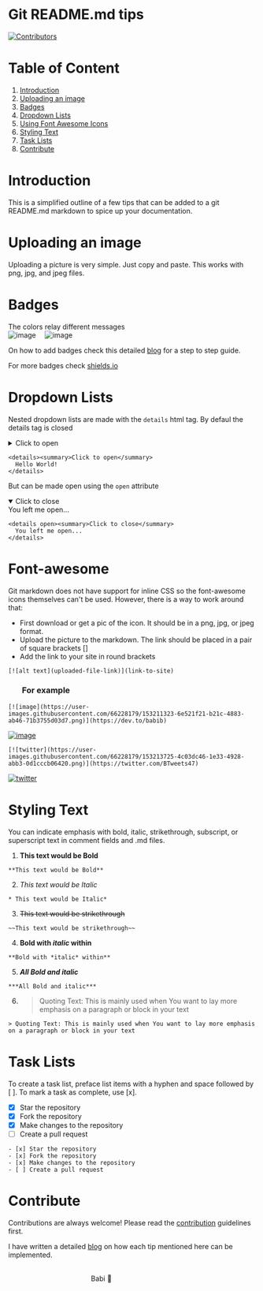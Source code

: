 # Git README.md tips
[![Contributors](https://img.shields.io/badge/contributors-1-brightgreen.svg)](https://github.com/Babi-B/markdown-tips)

# Table of Content
<ol>
  <li><a href='#intro'>Introduction</a></li>
  <li><a href='#upload'>Uploading an image</a></li>
  <li><a href='#badges'>Badges</a></li>
  <li><a href='#nested-list'>Dropdown Lists</a></li>
  <li><a href='#font-awesome'>Using Font Awesome Icons</a></li>
  <li><a href='#styling-text'>Styling Text</a></li>
  <li><a href='#task-lists'>Task Lists</a></li>
  <li><a href='#contribute'>Contribute</a></li>
  
</ol>

# <span id='intro'>Introduction</span>

This is a simplified outline of a few tips that can be added to a git README.md markdown to spice up your documentation. 
# <span id='upload'>Uploading an image</span>

Uploading a picture is very simple. Just copy and paste. This works with png, jpg, and jpeg files.

# <span id='badges'>Badges</span>
The colors relay different messages<br>
![image](https://user-images.githubusercontent.com/66228179/153201992-db6b7802-a915-483f-a8d9-ca9f545c68c6.png) &emsp;![image](https://user-images.githubusercontent.com/66228179/153202236-c81a1ee0-2054-431b-9be8-3708fbcc1408.png)

On how to add badges check this detailed <a href=''>blog</a> for a step to step guide.

For more badges check <a href='https://shields.io/'>shields.io</a>

# <span id='nested-list'>Dropdown Lists</span>

Nested dropdown lists are made with the `details` html tag. By defaul the details tag is closed
<details><summary>Click to open</summary>
  Hello World!
</details>

```
<details><summary>Click to open</summary>
  Hello World!
</details>
```

But can be made open using the <code>open</code> attribute
 
<details open><summary>Click to close</summary>
  You left me open...
</details>

```
<details open><summary>Click to close</summary>
  You left me open...
</details>
```

# <span id='font-awesome'>Font-awesome</span>

Git markdown does not have support for inline CSS so the font-awesome icons themselves can't be used. However, there is a way to work around that:

<ul>
<li>First download or get a pic of the icon. It should be in a png, jpg, or jpeg format.</li>
<li>Upload the picture to the markdown. The link should be placed in a pair of square brackets []</li>
<li>Add the link to your site in round brackets</li>
</ul>

```
[![alt text](uploaded-file-link)](link-to-site)
```

### <ul>For example</ul>

```
[![image](https://user-images.githubusercontent.com/66228179/153211323-6e521f21-b21c-4883-ab46-71b3755d03d7.png)](https://dev.to/babib)

```


[![image](https://user-images.githubusercontent.com/66228179/153211323-6e521f21-b21c-4883-ab46-71b3755d03d7.png)](https://dev.to/babib)

```
[![twitter](https://user-images.githubusercontent.com/66228179/153213725-4c03dc46-1e33-4928-abb3-0d1cccb06420.png)](https://twitter.com/BTweets47)
```


[![twitter](https://user-images.githubusercontent.com/66228179/153213725-4c03dc46-1e33-4928-abb3-0d1cccb06420.png)](https://twitter.com/BTweets47)

# <span id='styling-text'>Styling Text</span>
You can indicate emphasis with bold, italic, strikethrough, subscript, or superscript text in comment fields and .md files.

1. **This text would be Bold**
```
**This text would be Bold**
```
2. *This text would be Italic* 
```
* This text would be Italic* 
```
3. ~~This text would be strikethrough~~
```
~~This text would be strikethrough~~
```
4. **Bold with *italic* within**
```
**Bold with *italic* within**
```
5. ***All Bold and italic***
```
***All Bold and italic***
```
6. > Quoting Text: This is mainly used when You want to lay more emphasis on a paragraph or block in your text
```
> Quoting Text: This is mainly used when You want to lay more emphasis on a paragraph or block in your text
```

# <span id='task-lists'>Task Lists</span>
To create a task list, preface list items with a hyphen and space followed by [ ]. To mark a task as complete, use [x].

- [x] Star the repository
- [x] Fork the repository
- [x] Make changes to the repository
- [ ] Create a pull request

```
- [x] Star the repository
- [x] Fork the repository
- [x] Make changes to the repository
- [ ] Create a pull request
```

# <span id='contribute'>Contribute</span>

Contributions are always welcome! Please read the <a href='https://github.com/Babi-B/markdown-tips/blob/main/CONTRIBUTION.md'>contribution</a> guidelines first.



I have written a detailed <a href='https://dev.to/babib/tips-and-tricks-to-add-to-your-github-readmemd-191i'>blog</a> on how each tip mentioned here can be implemented.

&emsp;&emsp;&emsp;&emsp;&emsp;&emsp;&emsp;&emsp;&emsp;&emsp;&emsp;&emsp;&emsp;&emsp;&emsp;&emsp;&emsp;&emsp;&emsp;&emsp;&emsp;&emsp;&emsp;&emsp;&emsp;&emsp;&emsp;&emsp;&emsp;&emsp;&emsp;&emsp;&emsp;&emsp;&emsp;&emsp;&emsp;&emsp;&emsp;&emsp;&emsp;&emsp;&emsp;&emsp;&emsp;&emsp;&emsp;&emsp;Babi 💞 
      



